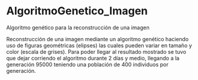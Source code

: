 # AlgoritmoGenetico_Imagen
Algoritmo genético para la reconstrucción de una imagen

Reconstrucción de una imagen mediante un algoritmo genético haciendo uso de figuras geométricas (elipses) las cuales pueden variar en tamaño y color (escala de grises). Para poder llegar al resultado mostrado se tuvo que dejar corriendo el algoritmo durante 2 días y medio, llegando a la generación 95000 teniendo una población de 400 individuos por generación.



